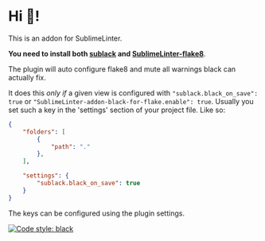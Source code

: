 # Hi :wave:!

This is an addon for SublimeLinter. 

**You need to install both [sublack](https://github.com/jgirardet/sublack) and [SublimeLinter-flake8](https://github.com/SublimeLinter/SublimeLinter-flake8)**.

The plugin will auto configure flake8 and mute all warnings black can actually fix. 

It does this _only if_ a given view is configured with `"sublack.black_on_save": true` or `"SublimeLinter-addon-black-for-flake.enable": true`. Usually you set such a key in the 'settings' section of your project file. Like so:

```json
{
    "folders": [
        {
            "path": "."
        },
    ],

    "settings": {
        "sublack.black_on_save": true
    }
}
```

The keys can be configured using the plugin settings.



[![Code style: black](https://img.shields.io/badge/code%20style-black-000000.svg)](https://github.com/ambv/black)
